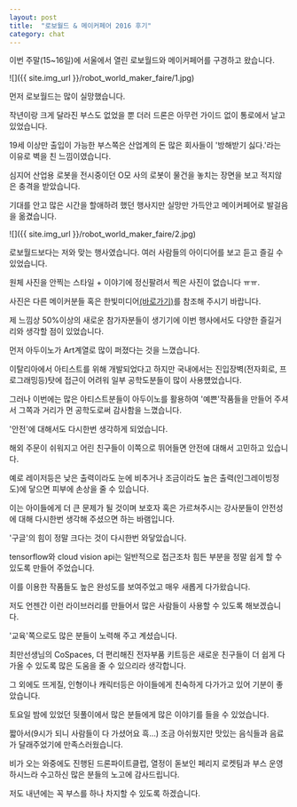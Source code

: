 ```yaml
---
layout: post
title:  "로보월드 & 메이커페어 2016 후기"
category: chat
---
```


이번 주말(15~16일)에 서울에서 열린 로보월드와 메이커페어를 구경하고 왔습니다.

![]({{ site.img_url }}/robot_world_maker_faire/1.jpg)

먼저 로보월드는 많이 실망했습니다.

작년이랑 크게 달라진 부스도 없었을 뿐 더러 드론은 아무런 가이드 없이 통로에서 날고 있었습니다.

19세 이상만 출입이 가능한 부스쪽은 산업계의 돈 많은 회사들이 '방해받기 싫다.'라는 이유로 벽을 친 느낌이였습니다.
 
심지어 산업용 로봇을 전시중이던 O모 사의 로봇이 물건을 놓치는 장면을 보고 적지않은 충격을 받았습니다.

기대를 안고 많은 시간을 할애하려 했던 행사지만 실망만 가득안고 메이커페어로 발걸음을 옮겼습니다.

![]({{ site.img_url }}/robot_world_maker_faire/2.jpg)

로보월드보다는 저와 맞는 행사였습니다. 여러 사람들의 아이디어를 보고 듣고 즐길 수 있었습니다.

원체 사진을 안찍는 스타일 + 이야기에 정신팔려서 찍은 사진이 없습니다 ㅠㅠ.

사진은 다른 메이커분들 혹은 한빛미디어[(바로가기)](https://cdn.knightlab.com/libs/timeline3/latest/embed/index.html?source=1hpM_CRt3kARichf_xyESeHkILWXsIzyXTerbsI6elkQ&font=Default&lang=ko&initial_zoom=5&height=700)를 참조해 주시기 바랍니다.  

제 느낌상 50%이상의 새로운 참가자분들이 생기기에 이번 행사에서도 다양한 즐길거리와 생각할 점이 있었습니다.

먼저 아두이노가 Art계열로 많이 퍼졌다는 것을 느꼈습니다.  

이탈리아에서 아티스트를 위해 개발되었다고 하지만 국내에서는 진입장벽(전자회로, 프로그래밍등)탓에 접근이 어려워 일부 공학도분들이 많이 사용헀었습니다.  

그러나 이번에는 많은 아티스트분들이 아두이노를 활용하여 '예쁜'작품들을 만들어 주셔서 그쪽과 거리가 먼 공학도로써 감사함을 느꼈습니다.

'안전'에 대해서도 다시한번 생각하게 되었습니다.

해외 주문이 쉬워지고 어린 친구들이 이쪽으로 뛰어들면 안전에 대해서 고민하고 있습니다.

예로 레이저등은 낮은 출력이라도 눈에 비추거나 조금이라도 높은 출력(인그레이빙정도)에 닿으면 피부에 손상을 줄 수 있습니다.

이는 아이들에게 더 큰 문제가 될 것이며 보호자 혹은 가르쳐주시는 강사분들이 안전성에 대해 다시한번 생각해 주셨으면 하는 바램입니다.

'구글'의 힘이 정말 크다는 것이 다시한번 와닿았습니다.

tensorflow와 cloud vision api는 일반적으로 접근조차 힘든 부분을 정말 쉽게 할 수 있도록 만들어 주었습니다.

이를 이용한 작품들도 높은 완성도를 보여주었고 매우 새롭게 다가왔습니다.

저도 언젠간 이런 라이브러리를 만들어서 많은 사람들이 사용할 수 있도록 해보겠습니다.

'교육'쪽으로도 많은 분들이 노력해 주고 계셨습니다.

최만선생님의 CoSpaces, 더 편리해진 전자부품 키트등은 새로운 친구들이 더 쉽게 다가올 수 있도록 많은 도움을 줄 수 있으리라 생각합니다.

그 외에도 뜨게질, 인형이나 캐릭터등은 아이들에게 친숙하게 다가가고 있어 기분이 좋았습니다.

토요일 밤에 있었던 뒷풀이에서 많은 분들에게 많은 이야기를 들을 수 있었습니다.

짧아서(9시가 되니 사람들이 다 가셨어요 흑...) 조금 아쉬웠지만 맛있는 음식들과 음료가 달래주었기에 만족스러웠습니다.

비가 오는 와중에도 진행된 드론파이트클럽, 열정이 돋보인 페리지 로켓팀과 부스 운영하시느라 수고하신 많은 분들의 노고에 감사드립니다.

저도 내년에는 꼭 부스를 하나 차지할 수 있도록 하겠습니다.